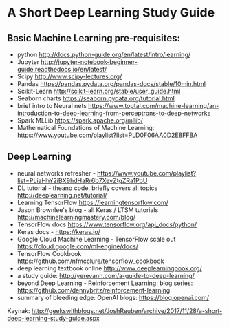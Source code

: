 # A Short Deep Learning Study Guide

## Basic Machine Learning pre-requisites:

- python http://docs.python-guide.org/en/latest/intro/learning/
- Jupyter http://jupyter-notebook-beginner-guide.readthedocs.io/en/latest/
- Scipy http://www.scipy-lectures.org/
- Pandas https://pandas.pydata.org/pandas-docs/stable/10min.html
- Scikit-Learn http://scikit-learn.org/stable/user_guide.html
- Seaborn charts https://seaborn.pydata.org/tutorial.html
- brief intro to Neural nets https://www.toptal.com/machine-learning/an-introduction-to-deep-learning-from-perceptrons-to-deep-networks
- Spark MLLib https://spark.apache.org/mllib/
- Mathematical Foundations of Machine Learning: https://www.youtube.com/playlist?list=PLD0F06AA0D2E8FFBA

## Deep Learning

- neural networks refresher - https://www.youtube.com/playlist?list=PLiaHhY2iBX9hdHaRr6b7XevZtgZRa1PoU
- DL tutorial - theano code, briefly covers all topics http://deeplearning.net/tutorial/
- Learning TensorFlow https://learningtensorflow.com/
- Jason Brownlee's blog - all Keras / LTSM tutorials http://machinelearningmastery.com/blog/
- TensorFlow docs https://www.tensorflow.org/api_docs/python/
- Keras docs - https://keras.io/
- Google Cloud Machine Learning - TensorFlow scale out https://cloud.google.com/ml-engine/docs/
- TensorFlow Cookbook https://github.com/nfmcclure/tensorflow_cookbook
- deep learning textbook online http://www.deeplearningbook.org/
- a study guide: http://yerevann.com/a-guide-to-deep-learning/
- beyond Deep Learning - Reinforcement Learning: blog series: https://github.com/dennybritz/reinforcement-learning
- summary of bleeding edge: OpenAI blogs: https://blog.openai.com/

Kaynak: http://geekswithblogs.net/JoshReuben/archive/2017/11/28/a-short-deep-learning-study-guide.aspx
